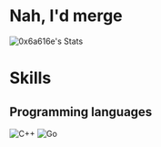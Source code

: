 # Nah, I'd merge

![0x6a616e's Stats](https://github-readme-stats.vercel.app/api?username=0x6a616e&theme=dracula&show_icons=true&hide_border=true&count_private=true)

# Skills

## Programming languages

![C++](https://img.shields.io/badge/C++-00599C?style=for-the-badge&logo=cplusplus)
![Go](https://img.shields.io/badge/Go-00ADD8?style=for-the-badge&logo=go)
